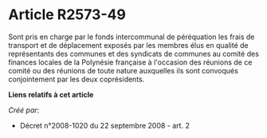 # Article R2573-49

Sont pris en charge par le fonds intercommunal de péréquation les frais de transport et de déplacement exposés par les
membres élus en qualité de représentants des communes et des syndicats de communes au comité des finances locales de la
Polynésie française à l'occasion des réunions de ce comité ou des réunions de toute nature auxquelles ils sont convoqués
conjointement par les deux coprésidents.

**Liens relatifs à cet article**

_Créé par_:

  - Décret n°2008-1020 du 22 septembre 2008 - art. 2
